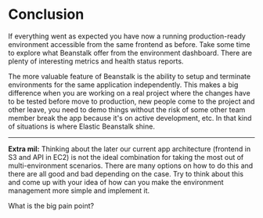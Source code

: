# Conclusion

If everything went as expected you have now a running production-ready environment accessible from the same frontend as before. Take some time to explore what Beanstalk offer from the environment dashboard. There are plenty of interesting metrics and health status reports.

The more valuable feature of Beanstalk is the ability to setup and terminate environments for the same application independently. This makes a big difference when you are working on a real project where the changes have to be tested before move to production, new people come to the project and other leave, you need to demo things without the risk of some other team member break the app because it's on active development, etc. In that kind of situations is where Elastic Beanstalk shine.

---
**Extra mil:**
Thinking about the later our current app architecture (frontend in S3 and API in EC2) is not the ideal combination for taking the most out of multi-environment scenarios. There are many options on how to do this and there are all good and bad depending on the case. Try to think about this and come up with your idea of how can you make the environment management more simple and implement it.

What is the big pain point?